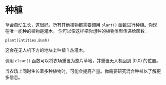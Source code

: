 # 种植
草会自动生长，这很好。所有其他植物都需要调用 `plant()` 函数进行种植。你现在唯一能种的植物是灌木。
你可以像这样把你想种的植物类型传递给函数：

`plant(Entities.Bush)`

这会在无人机下方的地块上种植 1 丛灌木。

调用 `clear()` 函数可以将农场重置为整片草地，并重置无人机回到 (0,0) 的位置。

当农场上同时生长着多种植物时，可能会提高产量。你需要研究混合种植以了解更多信息。